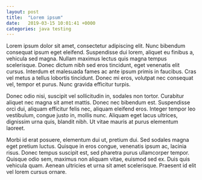 ```yaml
---
layout: post
title:  "Lorem ipsum"
date:   2019-03-15 10:01:41 +0000
categories: java testing
---
```


Lorem ipsum dolor sit amet, consectetur adipiscing elit. Nunc bibendum consequat ipsum eget eleifend. Suspendisse dui lorem, aliquet eu finibus a, vehicula sed magna. Nullam maximus lectus quis magna tempus scelerisque. Donec dictum nibh sed eros tincidunt, eget venenatis elit cursus. Interdum et malesuada fames ac ante ipsum primis in faucibus. Cras vel metus a tellus lobortis tincidunt. Donec mi eros, volutpat nec consequat vel, tempor et purus. Nunc gravida efficitur turpis.

Donec odio nisi, suscipit vel sollicitudin in, sodales non tortor. Curabitur aliquet nec magna sit amet mattis. Donec nec bibendum est. Suspendisse orci dui, aliquam efficitur felis nec, aliquam eleifend eros. Integer tempor leo vestibulum, congue justo in, mollis nunc. Aliquam eget lacus ultrices, dignissim urna quis, blandit nibh. Ut vitae mauris at purus elementum laoreet.

Morbi id erat posuere, elementum dui ut, pretium dui. Sed sodales magna eget pretium luctus. Quisque in eros congue, venenatis ipsum ac, lacinia risus. Donec tempus suscipit est, sed pharetra purus ullamcorper tempor. Quisque odio sem, maximus non aliquam vitae, euismod sed ex. Duis quis vehicula quam. Aenean ultricies et urna sit amet scelerisque. Praesent id elit vel lorem cursus ornare.


